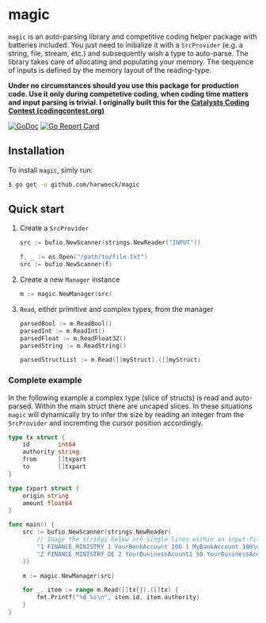 # magic

`magic` is an auto-parsing library and competitive coding helper package with batteries included. You just need to initialize it with a `SrcProvider` (e.g. a string, file, stream, etc.) and subsequently wish a type to auto-parse. The library takes care of allocating and populating your memory. The sequence of inputs is defined by the memory layout of the reading-type.

**Under no circumstances should you use this package for production code. Use it only during competetive coding, when coding time matters and input parsing is trivial. I originally built this for the [Catalysts Coding Contest (codingcontest.org)](http://codingcontest.org)**

[![GoDoc](https://godoc.org/github.com/harwoeck/magic?status.svg)](https://godoc.org/github.com/harwoeck/magic)
[![Go Report Card](https://goreportcard.com/badge/github.com/harwoeck/magic)](https://goreportcard.com/report/github.com/harwoeck/magic)

## Installation

To install `magic`, simly run:

```bash
$ go get -u github.com/harwoeck/magic
```

## Quick start

1. Create a `SrcProvider`

    ```go
    src := bufio.NewScanner(strings.NewReader("INPUT"))

    f, _ := os.Open("/path/to/file.txt")
    src := bufio.NewScanner(f)
    ```

2. Create a new `Manager` instance

    ```go
    m := magic.NewManager(src)
    ```

3. `Read`, either primitive and complex types, from the manager

    ```go
    parsedBool := m.ReadBool()
    parsedInt := m.ReadInt()
    parsedFloat := m.ReadFloat32()
    parsedString := m.ReadString()

    parsedStructList := m.Read([]myStruct).([]myStruct)
    ```

### Complete example

In the following example a complex type (slice of structs) is read and auto-parsed. Within the main struct there are uncaped slices. In these situations `magic` will dynamically try to infer the size by reading an integer from the `SrcProvider` and incremting the cursor position accordingly.

```go
type tx struct {
    id        int64
    authority string
    from      []txpart
    to        []txpart
}

type txpart struct {
    origin string
    amount float64
}

func main() {
    src := bufio.NewScanner(strings.NewReader(
        // Image the strings below are single lines within an input-file
        "1 FINANCE_MINISTRY 1 YourBankAccount 100 1 MyBankAccount 100\n" +
        "2 FINANCE_MINISTRY_DE 2 YourBusinessAcount1 50 YourBusinessAcount2 150 1 MyBusinessAcount 200\n"
    ))

    m := magic.NewManager(src)

    for _, item := range m.Read([]tx{}).([]tx) {
        fmt.Printf("%d %s\n", item.id, item.authority)
    }
}
```
